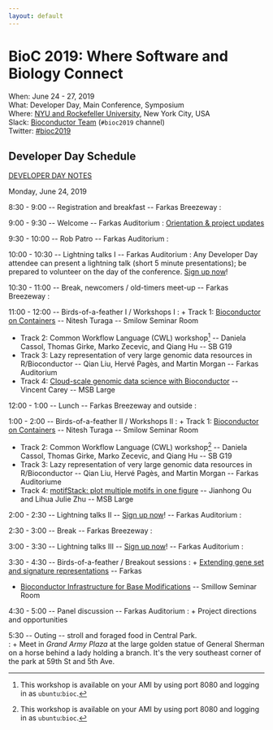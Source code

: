 ```yaml
---
layout: default
---
```

# BioC 2019: Where Software and Biology Connect

When: June 24 - 27, 2019<br />
What: Developer Day, Main Conference, Symposium<br />
Where: [NYU and Rockefeller University][venue], New York City, USA<br />
Slack: [Bioconductor Team][] (`#bioc2019` channel)<br />
Twitter: [#bioc2019][tweet]<br />

[tweet]: https://twitter.com/hashtag/bioc2019?f=tweets
[venue]: ./travel-accommodations
[Bioconductor Team]: https://bioc-community.herokuapp.com/

## Developer Day Schedule

[DEVELOPER DAY NOTES][]

Monday, June 24, 2019

8:30 - 9:00 -- Registration and breakfast -- Farkas Breezeway
: 
 
9:00 - 9:30 -- Welcome -- Farkas Auditorium
: [Orientation & project updates][1]
 
9:30 - 10:00 -- Rob Patro -- Farkas Auditorium
:  
 
10:00 - 10:30 -- Lightning talks I -- Farkas Auditorium
: Any Developer Day attendee can present a lightning talk (short 5
  minute presentations); be prepared to volunteer on the day of the
  conference. [Sign up now][]!
 
10:30 - 11:00 -- Break, newcomers / old-timers meet-up -- Farkas Breezeway
:  
 
11:00 - 12:00 -- Birds-of-a-feather I / Workshops I
: + Track 1: [Bioconductor on Containers](http://biocworkshops2019.bioconductor.org.s3-website-us-east-1.amazonaws.com/page/BioconductorOnContainers__Bioconductor_Containers_Workshop/) -- Nitesh Turaga --  Smilow Seminar Room
  + Track 2: Common Workflow Language (CWL) workshop[^port8080] -- Daniela
    Cassol, Thomas Girke, Marko Zecevic, and Qiang Hu -- SB G19
  + Track 3: Lazy representation of very large genomic data resources
    in R/Bioconductor -- Qian Liu, Herv&eacute; Pag&egrave;s, and
    Martin Morgan -- Farkas Auditorium
  + Track 4: [Cloud-scale genomic data science with Bioconductor](http://biocworkshops2019.bioconductor.org.s3-website-us-east-1.amazonaws.com/page/BiocCloudws__cloudScale2019/) --
    Vincent Carey --  MSB Large
 
12:00 - 1:00 -- Lunch -- Farkas Breezeway and outside
:  
 
1:00 - 2:00 -- Birds-of-a-feather II / Workshops II
: + Track 1: [Bioconductor on Containers](http://biocworkshops2019.bioconductor.org.s3-website-us-east-1.amazonaws.com/page/BioconductorOnContainers__Bioconductor_Containers_Workshop/) -- Nitesh Turaga -- Smilow Seminar Room
  + Track 2: Common Workflow Language (CWL) workshop[^port8080] -- Daniela
    Cassol, Thomas Girke, Marko Zecevic, and Qiang Hu -- SB G19
  + Track 3: Lazy representation of very large genomic data resources
    in R/Bioconductor -- Qian Liu, Herv&eacute; Pag&egrave;s, and
    Martin Morgan -- Farkas Auditoriume
  + Track 4: [motifStack: plot multiple motifs in one figure](http://biocworkshops2019.bioconductor.org.s3-website-us-east-1.amazonaws.com/page/motifStackWorkshop__motifStackWorkshop/) --
    Jianhong Ou and Lihua Julie Zhu -- MSB Large
 
[^port8080]: This workshop is available on your AMI by using port 8080 and logging in as `ubuntu`:`bioc`.

2:00 - 2:30 -- Lightning talks II -- [Sign up now][]! -- Farkas Auditorium
:  
 
2:30 - 3:00 -- Break -- Farkas Breezeway
:  
 
3:00 - 3:30 -- Lightning talks III  -- [Sign up now][]! -- Farkas Auditorium
:  
 
3:30 - 4:30 -- Birds-of-a-feather / Breakout sessions
: + [Extending gene set and signature representations][2] -- Farkas
  + [Bioconductor Infrastructure for Base Modifications][3] -- Smillow Seminar Room
 
4:30 - 5:00 -- Panel discussion -- Farkas Auditorium
: + Project directions and opportunities
 
5:30 -- Outing -- stroll and foraged food in Central Park.  
: + Meet in *Grand Army Plaza* at the large golden statue of General
Sherman on a horse behind a lady holding a branch. It's the very
southeast corner of the park at 59th St and 5th Ave.
 
[DEVELOPER DAY NOTES]: https://docs.google.com/document/d/1GQFxNRLsO6_2LQjeyXAkWZpkKlFL2_xfo1LbKoBOwzk/edit?usp=sharing
[Sign up now]: https://forms.gle/1k9eD1ahQnjvew8B7
[1]: https://docs.google.com/presentation/d/1S_e9g5OfpJK51TxiUWTKbqomutCsUJ2qgmio_g_qN-E/edit?usp=sharing
[2]: https://github.com/Bioconductor/BioC2019/issues/25
[3]: https://github.com/Bioconductor/BioC2019/issues/35
